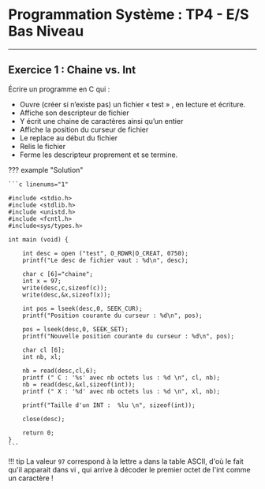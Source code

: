# Programmation Système : TP4 - E/S Bas Niveau

---

## Exercice 1 : Chaine vs. Int

Écrire un programme en C qui :  

- Ouvre (créer si n’existe pas) un fichier « test » , en lecture et écriture.
- Affiche son descripteur de fichier
- Y écrit une chaine de caractères ainsi qu’un entier
- Affiche la position du curseur de fichier
- Le replace au début du fichier
- Relis le fichier
- Ferme les descripteur proprement et se termine.

??? example "Solution"

    ```c linenums="1"
    
    #include <stdio.h>
    #include <stdlib.h>
    #include <unistd.h>
    #include <fcntl.h>
    #include<sys/types.h>
    
    int main (void) {
        
        int desc = open ("test", O_RDWR|O_CREAT, 0750);  
        printf("Le desc de fichier vaut : %d\n", desc);
    
        char c [6]="chaine";
        int x = 97;
        write(desc,c,sizeof(c)); 
        write(desc,&x,sizeof(x));
    
        int pos = lseek(desc,0, SEEK_CUR);
        printf("Position courante du curseur : %d\n", pos);
        
        pos = lseek(desc,0, SEEK_SET);
        printf("Nouvelle position courante du curseur : %d\n", pos);
            
        char cl [6];
        int nb, xl;
        
        nb = read(desc,cl,6);
        printf (" C : '%s' avec nb octets lus : %d \n", cl, nb);
        nb = read(desc,&xl,sizeof(int));
        printf (" X : '%d' avec nb octets lus : %d \n", xl, nb);
        
        printf("Taille d'un INT :  %lu \n", sizeof(int));	
        
        close(desc);
        
        return 0; 
    }
    ```
    
   !!! tip 
       La valeur ``97`` correspond à la lettre ``a`` dans la table ASCII, d'où le fait qu'il apparait dans vi , qui arrive à décoder le premier octet de l'int comme un caractère !